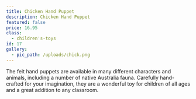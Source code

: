 ```yaml
---
title: Chicken Hand Puppet
description: Chicken Hand Puppet
featured: false
price: 16.95
class:
  - children's-toys
id: 17
gallery:
  - pic_path: /uploads/chick.png
---
```



The felt hand puppets are available in many different characters and animals, including a number of native Australia fauna. Carefully hand-crafted for your imagination, they are a wonderful toy for children of all ages and a great addition to any classroom.

